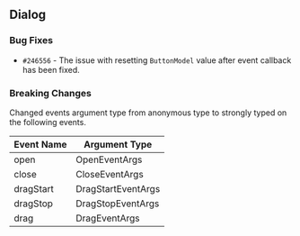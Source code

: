 ## Dialog

### Bug Fixes

- `#246556` - The issue with resetting `ButtonModel` value after event callback has been fixed.

### Breaking Changes

Changed events argument type from anonymous type to strongly typed on the following events.

| Event Name                      |   Argument Type                        |
|---------------------------------|----------------------------------------|
| open                            |   OpenEventArgs                        |
| close                           |   CloseEventArgs                       |
| dragStart                       |   DragStartEventArgs                   |
| dragStop                        |   DragStopEventArgs                    |
| drag                            |   DragEventArgs                        |
